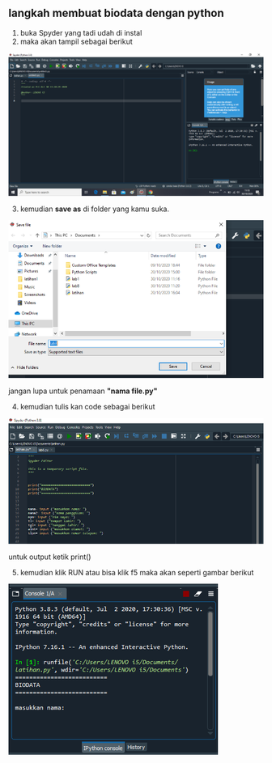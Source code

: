 ## langkah membuat biodata dengan python
1. buka Spyder yang tadi udah di instal
2. maka akan tampil sebagai berikut

![01.png](/gambar/01.png)

3. kemudian **save as** di folder yang kamu suka.

![002.png](/gambar/002.png)
    
jangan lupa untuk penamaan **"nama file.py"**

4. kemudian tulis kan code sebagai berikut

![003.png](/gambar/003.png)

untuk output ketik print()

5. kemudian klik RUN atau bisa klik f5 maka akan seperti gambar berikut

![004.png](/gambar/004.png)